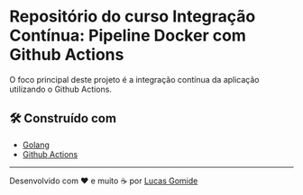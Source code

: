 # Repositório do curso Integração Contínua: Pipeline Docker com Github Actions

O foco principal deste projeto é a integração contínua da aplicação utilizando o Github Actions.

## 🛠️ Construído com

* [Golang](https://go.dev/)
* [Github Actions](https://github.com/features/actions)

---
Desenvolvido com ❤️ e muito ☕ por [Lucas Gomide](https://github.com/gomidx)
